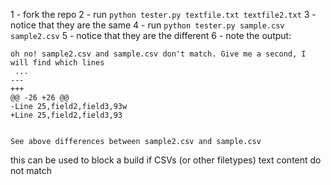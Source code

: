 1 - fork the repo
2 - run `python tester.py textfile.txt textfile2.txt`
3 - notice that they are the same 
4 - run `python tester.py sample.csv sample2.csv` 
5 - notice that they are the different 
6 - note the output: 

```
oh no! sample2.csv and sample.csv don't match. Give me a second, I will find which lines
 ...
---
+++
@@ -26 +26 @@
-Line 25,field2,field3,93w
+Line 25,field2,field3,93


See above differences between sample2.csv and sample.csv
```

this can be used to block a build if CSVs (or other filetypes) text content do not match